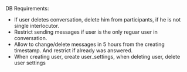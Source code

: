 DB Requirements:

- If user deletes conversation, delete him from participants, if he is not single interlocutor.
- Restrict sending messages if user is the only reguar user in conversation.
- Allow to change/delete messages in 5 hours from the creating timestamp. And restrict if already was answered.
- When creating user, create user_settings, when deleting user, delete user settings
